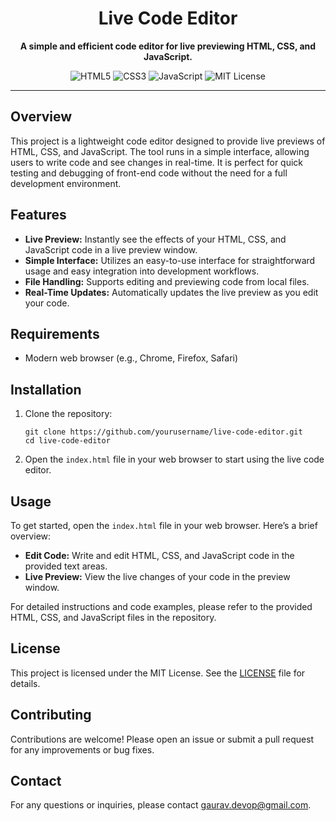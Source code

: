 <h1 align="center">Live Code Editor</h1>
<p align="center">
  <strong>A simple and efficient code editor for live previewing HTML, CSS, and JavaScript.</strong>
</p>
<p align="center">
  <img src="https://img.shields.io/badge/html-html5-blue" alt="HTML5">
  <img src="https://img.shields.io/badge/css-css3-blue" alt="CSS3">
  <img src="https://img.shields.io/badge/javascript-es6-yellow" alt="JavaScript">
  <img src="https://img.shields.io/badge/license-MIT-green" alt="MIT License">
</p>
<hr>
<h2>Overview</h2>
<p>This project is a lightweight code editor designed to provide live previews of HTML, CSS, and JavaScript. The tool runs in a simple interface, allowing users to write code and see changes in real-time. It is perfect for quick testing and debugging of front-end code without the need for a full development environment.</p>
<h2>Features</h2>
<ul>
  <li><strong>Live Preview:</strong> Instantly see the effects of your HTML, CSS, and JavaScript code in a live preview window.</li>
  <li><strong>Simple Interface:</strong> Utilizes an easy-to-use interface for straightforward usage and easy integration into development workflows.</li>
  <li><strong>File Handling:</strong> Supports editing and previewing code from local files.</li>
  <li><strong>Real-Time Updates:</strong> Automatically updates the live preview as you edit your code.</li>
</ul>
<h2>Requirements</h2>
<ul>
  <li>Modern web browser (e.g., Chrome, Firefox, Safari)</li>
</ul>
<h2>Installation</h2>
<ol>
  <li>Clone the repository:
    <pre><code>git clone https://github.com/yourusername/live-code-editor.git
cd live-code-editor</code></pre>
  </li>
  <li>Open the <code>index.html</code> file in your web browser to start using the live code editor.</li>
</ol>
<h2>Usage</h2>
<p>To get started, open the <code>index.html</code> file in your web browser. Here’s a brief overview:</p>
<ul>
  <li><strong>Edit Code:</strong> Write and edit HTML, CSS, and JavaScript code in the provided text areas.</li>
  <li><strong>Live Preview:</strong> View the live changes of your code in the preview window.</li>
</ul>
<p>For detailed instructions and code examples, please refer to the provided HTML, CSS, and JavaScript files in the repository.</p>
<h2>License</h2>
<p>This project is licensed under the MIT License. See the <a href="LICENSE">LICENSE</a> file for details.</p>
<h2>Contributing</h2>
<p>Contributions are welcome! Please open an issue or submit a pull request for any improvements or bug fixes.</p>
<h2>Contact</h2>
<p>For any questions or inquiries, please contact <a href="mailto:gaurav.devop@gmail.com">gaurav.devop@gmail.com</a>.</p>
